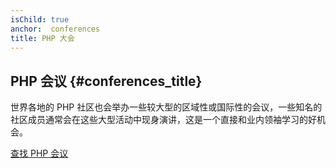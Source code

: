 ```yaml
---
isChild: true
anchor:  conferences
title: PHP 大会
---
```


## PHP 会议 {#conferences_title}

世界各地的 PHP 社区也会举办一些较大型的区域性或国际性的会议，一些知名的社区成员通常会在这些大型活动中现身演讲，这是一个直接和业内领袖学习的好机会。

[查找 PHP 会议][php-conf]

[php-conf]: https://secure.php.net/conferences/index.php
